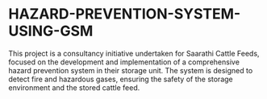 # HAZARD-PREVENTION-SYSTEM-USING-GSM
This project is a consultancy initiative undertaken for Saarathi Cattle Feeds, focused on the development and implementation of a comprehensive hazard prevention system in their storage unit. The system is designed to detect fire and hazardous gases, ensuring the safety of the storage environment and the stored cattle feed.
